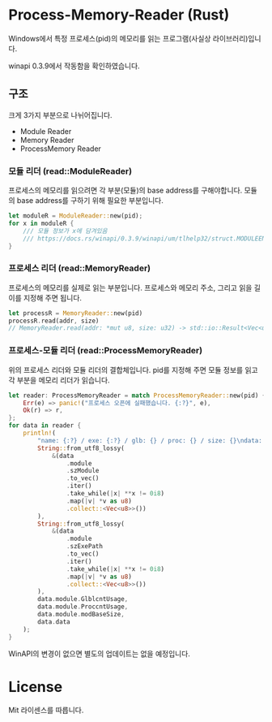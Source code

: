 # Process-Memory-Reader (Rust)
Windows에서 특정 프로세스(pid)의 메모리를 읽는 프로그램(사실상 라이브러리)입니다.

winapi 0.3.9에서 작동함을 확인하였습니다.


## 구조
크게 3가지 부분으로 나뉘어집니다.
 - Module Reader
 - Memory Reader
 - ProcessMemory Reader

### 모듈 리더 (read::ModuleReader)
프로세스의 메모리를 읽으려면 각 부분(모듈)의 base address를 구해야합니다. 모듈의 base address를 구하기 위해 필요한 부분입니다. 
```Rust
let moduleR = ModuleReader::new(pid);
for x in moduleR {
	/// 모듈 정보가 x에 담겨있음 
	/// https://docs.rs/winapi/0.3.9/winapi/um/tlhelp32/struct.MODULEENTRY32.html
}
```

### 프로세스 리더 (read::MemoryReader)
프로세스의 메모리를 실제로 읽는 부분입니다. 프로세스와 메모리 주소, 그리고 읽을 길이를 지정해 주면 됩니다.
```Rust
let processR = MemoryReader::new(pid)
processR.read(addr, size)
// MemoryReader.read(addr: *mut u8, size: u32) -> std::io::Result<Vec<u8>>
```

### 프로세스-모듈 리더 (read::ProcessMemoryReader)
위의 프로세스 리더와 모듈 리더의 결합체입니다. pid를 지정해 주면 모듈 정보를 읽고 각 부분을 메모리 리더가 읽습니다.
```Rust
let reader: ProcessMemoryReader = match ProcessMemoryReader::new(pid) {
	Err(e) => panic!("프로세스 오픈에 실패했습니다. {:?}", e),
	Ok(r) => r,
};
for data in reader {
	println!(
		"name: {:?} / exe: {:?} / glb: {} / proc: {} / size: {}\ndata: {:?}",
		String::from_utf8_lossy(
			&(data
				.module
				.szModule
				.to_vec()
				.iter()
				.take_while(|x| **x != 0i8)
				.map(|v| *v as u8)
				.collect::<Vec<u8>>())
		),
		String::from_utf8_lossy(
			&(data
				.module
				.szExePath
				.to_vec()
				.iter()
				.take_while(|x| **x != 0i8)
				.map(|v| *v as u8)
				.collect::<Vec<u8>>())
		),
		data.module.GlblcntUsage,
		data.module.ProccntUsage,
		data.module.modBaseSize,
		data.data
	);
}
```

WinAPI의 변경이 없으면 별도의 업데이트는 없을 예정입니다.
# License
Mit 라이센스를 따릅니다.